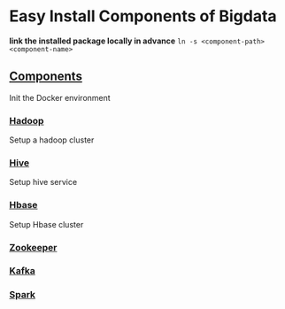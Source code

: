 # Easy Install Components of Bigdata

**link the installed package locally in advance**
`ln -s <component-path> <component-name> `


## [Components](./components/README.md)
Init the Docker environment
### [Hadoop](./components/hadoop/README.md)
Setup a hadoop cluster
### [Hive](./components/hive/README.md)
Setup hive service
### [Hbase](./components/hbase/README.md)
Setup Hbase cluster

### [Zookeeper](./components/zookeeper/README.md)
### [Kafka](./components/kafka/README.md)
### [Spark](./components/spark/README.md)
